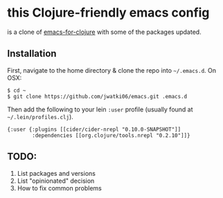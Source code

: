# this Clojure-friendly emacs config

is a clone of [emacs-for-clojure](https://github.com/flyingmachine/emacs-for-clojure) with some of the packages updated.

## Installation

First, navigate to the home directory & clone the repo into `~/.emacs.d`. On OSX:

    $ cd ~
    $ git clone https://github.com/jwatki06/emacs.git .emacs.d


Then add the following to your lein `:user` profile (usually found at `~/.lein/profiles.clj`).

	{:user {:plugins [[cider/cider-nrepl "0.10.0-SNAPSHOT"]]
	        :dependencies [[org.clojure/tools.nrepl "0.2.10"]]}

## TODO:

1. List packages and versions
2. List "opinionated" decision
2. How to fix common problems
